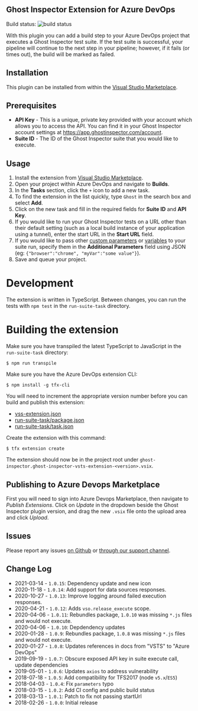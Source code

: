 ## Ghost Inspector Extension for Azure DevOps

Build status: ![build status](https://circleci.com/gh/ghost-inspector/ghost-inspector-azure-devops.svg?style=shield&circle-token=05c5ca3ba409f6a6766a455a2aae6811b822003e)

With this plugin you can add a build step to your Azure DevOps project that executes a Ghost Inspector test suite. If the test suite is successful, your pipeline will continue to the next step in your pipeline; however, if it fails (or times out), the build will be marked as failed.

## Installation

This plugin can be installed from within the [Visual Studio Marketplace](https://marketplace.visualstudio.com/items?itemName=ghost-inspector.ghost-inspector-vsts-extension).

## Prerequisites

- **API Key** - This is a unique, private key provided with your account which allows you to access the API. You can find it in your Ghost Inspector account settings at https://app.ghostinspector.com/account.
- **Suite ID** - The ID of the Ghost Inspector suite that you would like to execute.

## Usage

1. Install the extension from [Visual Studio Marketplace](https://marketplace.visualstudio.com/items?itemName=ghost-inspector.ghost-inspector-vsts-extension).
1. Open your project within Azure DevOps and navigate to **Builds**.
1. In the **Tasks** section, click the `+` icon to add a new task.
1. To find the extension in the list quickly, type `Ghost` in the search box and select **Add**.
1. Click on the new task and fill in the required fields for **Suite ID** and **API Key**.
1. If you would like to run your Ghost Inspector tests on a URL other than their default setting (such as a local build instance of your application using a tunnel), enter the start URL in the **Start URL** field.
1. If you would like to pass other [custom parameters](https://ghostinspector.com/docs/api/suites/#execute) or [variables](https://ghostinspector.com/docs/variables/) to your suite run, specify them in the **Additional Parameters** field using JSON (eg: `{"browser":"chrome", "myVar":"some value"}`).
1. Save and queue your project.

# Development

The extension is written in TypeScript. Between changes, you can run the tests with `npm test` in the `run-suite-task` directory.

# Building the extension

Make sure you have transpiled the latest TypeScript to JavaScript in the `run-suite-task` directory:

```
$ npm run transpile
```

Make sure you have the Azure DevOps extension CLI:

```
$ npm install -g tfx-cli
```

You will need to increment the appropriate version number before you can build and publish this extension:

- [vss-extension.json](./vss-extension.json)
- [run-suite-task/package.json](run-suite-task/package.json)
- [run-suite-task/task.json](run-suite-task/task.json)

Create the extension with this command:

```
$ tfx extension create
```

The extension should now be in the project root under `ghost-inspector.ghost-inspector-vsts-extension-<version>.vsix`.

## Publishing to Azure Devops Marketplace

First you will need to sign into Azure Devops Marketplace, then navigate to _Publish Extensions_. Click on _Update_ in the dropdown beside the Ghost Inspector plugin version, and drag the new `.vsix` file onto the upload area and click _Upload_.

## Issues

Please report any issues [on Github](https://github.com/ghost-inspector/ghost-inspector-azure-devops/issues) or [through our support channel](https://ghostinspector.com/support/).

## Change Log

- 2021-03-14 - `1.0.15`: Dependency update and new icon
- 2020-11-18 - `1.0.14`: Add support for data sources responses.
- 2020-10-27 - `1.0.13`: Improve logging around failed execution responses.
- 2020-04-21 - `1.0.12`: Adds `vso.release_execute` scope.
- 2020-04-06 - `1.0.11`: Rebundles package, `1.0.10` was missing `*.js` files and would not execute.
- 2020-04-06 - `1.0.10`: Depdendency updates
- 2020-01-28 - `1.0.9`: Rebundles package, `1.0.8` was missing `*.js` files and would not execute.
- 2020-01-27 - `1.0.8`: Updates references in docs from "VSTS" to "Azure DevOps"
- 2019-09-19 - `1.0.7`: Obscure exposed API key in suite execute call, update dependencies
- 2019-05-01 - `1.0.6`: Updates `axios` to address vulnerability
- 2018-07-18 - `1.0.5`: Add compatibility for TFS2017 (node `v5.x`/`ES5`)
- 2018-04-03 - `1.0.4`: Fix `parameters` typo
- 2018-03-15 - `1.0.2`: Add CI config and public build status
- 2018-03-13 - `1.0.1`: Patch to fix not passing startUrl
- 2018-02-26 - `1.0.0`: Initial release

